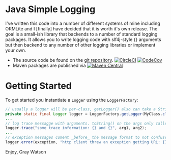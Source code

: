 Java Simple Logging
===================

I've written this code into a number of different systems of mine including ORMLite and I [finally] have decided that
it is worth it's own release.  The goal is a small-ish library that backends to a number of standard logging packages.
It allows you to write logging code with slf4j-style {} arguments but then backend to any number of other logging
libraries or implement your own.

* The source code be found on the [git repository](https://github.com/j256/simplelogging).  [![CircleCI](https://circleci.com/gh/j256/simplelogging.svg?style=svg)](https://circleci.com/gh/j256/simplelogging) [![CodeCov](https://img.shields.io/codecov/c/github/j256/simplelogging.svg)](https://codecov.io/github/j256/simplelogging/)
* Maven packages are published via [![Maven Central](https://maven-badges.herokuapp.com/maven-central/com.j256.simplelogging/simplelogging/badge.svg?style=flat-square)](https://maven-badges.herokuapp.com/maven-central/com.j256.simplelogging/simplelogging/)

# Getting Started

To get started you instantiate a `Logger` using the `LoggerFactory`:
```java
// usually a logger will be per-class, getLogger() also can take a String label
private static final Logger logger = LoggerFactory.getLogger(MyClass.class);
...
// log trace messagge with arguments. toString() on the args only called if trace messages enabled
logger.trace("some trace information: {} and {}", arg1, arg2);
...
// exception messages coment _before_ the message format to not confuse the arguments
logger.error(exception, "http client threw an exception getting URL: {}", url);
```

Enjoy, Gray Watson
